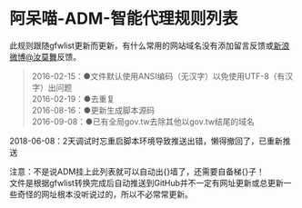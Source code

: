 # 阿呆喵-ADM-智能代理规则列表
此规则跟随gfwlist更新而更新，有什么常用的网站域名没有添加留言反馈或[新浪微博@汝莫舞](http://weibo.com/emcupid/)反馈。
>2016-02-15：●文件默认使用ANSI编码（无汉字）以免使用UTF-8（有汉字）出问题  
>2016-02-19：●去重复  
>2016-08-16：●更新生成脚本源码  
>2016-09-08：●已有全局gov.tw去除其他以gov.tw结尾的域名

2018-06-08：2天调试时忘重启脚本环境导致推送出错，懒得撤回了，已重新推送

注意：不是说ADM挂上此列表就可以自动出{}墙了，还需要自备梯{}子！  
文件是根据gfwlist转换完成后自动推送到GitHub并不一定有网址更新或总更新一些奇怪的网址根本没听说过的，所以不必常常更新。